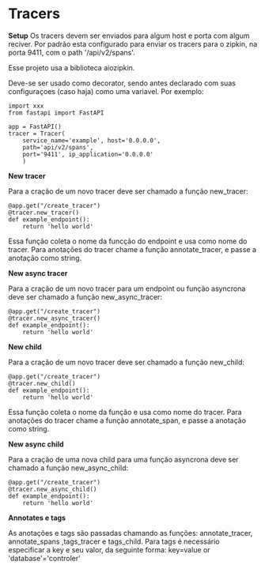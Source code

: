 
# Tracers

**Setup**
Os tracers devem ser enviados para algum host e porta com algum reciver. Por padrão esta configurado para enviar os tracers para o zipkin, na porta 9411, com o path '/api/v2/spans'.

Esse projeto usa a biblioteca aiozipkin.

Deve-se ser usado como decorator, sendo antes declarado com suas configuraçoes (caso haja) como uma variavel. Por exemplo:

    import xxx
    from fastapi import FastAPI

    app = FastAPI()
    tracer = Tracer(
        service_name='example', host='0.0.0.0', 
        path='api/v2/spans',
        port='9411', ip_application='0.0.0.0'
        )


**New tracer**

Para a cração de um novo tracer deve ser chamado a função new_tracer:

    @app.get("/create_tracer")
    @tracer.new_tracer()
    def example_endpoint():
        return 'hello world'

Essa função coleta o nome da funcção do endpoint e usa como nome do tracer.
Para anotações do tracer chame a função annotate_tracer, e passe a anotação como string.

**New async tracer**

Para a cração de um novo tracer para um endpoint ou função asyncrona deve ser chamado a função new_async_tracer:

    @app.get("/create_tracer")
    @tracer.new_async_tracer()
    def example_endpoint():
        return 'hello world'


**New child**

Para a cração de um novo tracer deve ser chamado a função new_child:

    @app.get("/create_tracer")
    @tracer.new_child()
    def example_endpoint():
        return 'hello world'

Essa função coleta o nome da função e usa como nome do tracer.
Para anotações do tracer chame a função annotate_span, e passe a anotação como string.

**New async child**

Para a cração de uma nova child para uma função asyncrona deve ser chamado a função new_async_child:

    @app.get("/create_tracer")
    @tracer.new_async_child()
    def example_endpoint():
        return 'hello world'


**Annotates e tags**

As anotações e tags são passadas chamando as funções:
annotate_tracer, annotate_spans ,tags_tracer e tags_child.
Para tags é necessário especificar a key e seu valor, da seguinte forma:
    key=value    or     'database'='controler'
